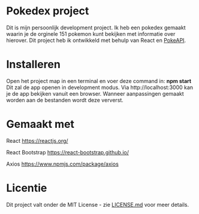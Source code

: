 # Pokedex project

Dit is mijn persoonlijk development project. Ik heb een pokedex gemaakt waarin je de orginele 151 pokemon kunt bekijken met informatie over hierover.
Dit project heb ik ontwikkeld met behulp van React en [PokeAPI](https://pokeapi.co/).
 
# Installeren

Open het project map in een terminal en voer deze command in:
<b>npm start</b><br/>
Dit zal de app openen in development modus.
Via http://localhost:3000 kan je de app bekijken vanuit een browser.
Wanneer aanpassingen gemaakt worden aan de bestanden wordt deze ververst.

# Gemaakt met

React
https://reactjs.org/

React Bootstrap
https://react-bootstrap.github.io/

Axios
https://www.npmjs.com/package/axios

# Licentie
Dit project valt onder de MIT License - zie [LICENSE.md](https://choosealicense.com/licenses/mit/) voor meer details.
